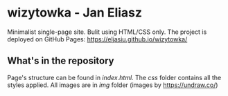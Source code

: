 # wizytowka - Jan Eliasz

Minimalist single-page site. Bulit using HTML/CSS only. The project is deployed on GitHub Pages: https://eljasiu.github.io/wizytowka/

## What's in the repository
Page's structure can be found in *index.html*. The *css* folder contains all the styles applied. All images are in *img* folder (images by https://undraw.co/)
